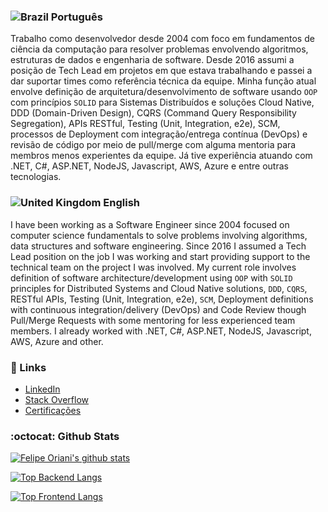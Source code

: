 ### ![Brazil](https://raw.githubusercontent.com/stevenrskelton/flag-icon/master/png/16/country-4x3/br.png "Brazil") Português

Trabalho como desenvolvedor desde 2004 com foco em fundamentos de ciência da computação para resolver problemas envolvendo algoritmos, estruturas de dados e engenharia de software. Desde 2016 assumi a posição de Tech Lead em projetos em que estava trabalhando e passei a dar suportar times como referência técnica da equipe. Minha função atual envolve definição de arquitetura/desenvolvimento de software usando `OOP` com princípios `SOLID` para Sistemas Distribuídos e soluções Cloud Native, DDD (Domain-Driven Design), CQRS (Command Query Responsibility Segregation), APIs RESTful, Testing (Unit, Integration, e2e), SCM, processos de Deployment com integração/entrega contínua (DevOps) e revisão de código por meio de pull/merge com alguma mentoria para membros menos experientes da equipe. Já tive experiência atuando com .NET, C#, ASP.NET, NodeJS, Javascript, AWS, Azure e entre outras tecnologias.

### ![United Kingdom](https://raw.githubusercontent.com/stevenrskelton/flag-icon/master/png/16/country-4x3/gb.png "United Kingdom") English

I have been working as a Software Engineer since 2004 focused on computer science fundamentals to solve problems involving algorithms, data structures and software engineering. Since 2016 I assumed a Tech Lead position on the job I was working and start providing support to the technical team on the project I was involved. My current role involves definition of software architecture/development using `OOP` with `SOLID` principles for Distributed Systems and Cloud Native solutions, `DDD`, `CQRS`, RESTful APIs, Testing (Unit, Integration, e2e), `SCM`, Deployment definitions with continuous integration/delivery (DevOps) and Code Review though Pull/Merge Requests with some mentoring for less experienced team members. I already worked with .NET, C#, ASP.NET, NodeJS, Javascript, AWS, Azure and other.

###  :link: Links

- [LinkedIn](https://www.linkedin.com/in/felipeoriani/?locale=en_US)
- [Stack Overflow](https://stackoverflow.com/users/316799/felipe-oriani?tab=profile)
- [Certificações](https://www.youracclaim.com/users/felipeoriani/)

### :octocat: Github Stats 

[![Felipe Oriani's github stats](https://github-readme-stats.vercel.app/api?username=felipeoriani&show_icons=true&count_private=true&include_all_commits=true&theme=vision-friendly-dark)](https://github.com/anuraghazra/github-readme-stats)

[![Top Backend Langs](https://github-readme-stats.vercel.app/api/top-langs/?username=felipeoriani&layout=compact&langs_count=6&hide=Javascript,CSS,HTML,TypeScript,ASP&custom_title=Top%20Backend%20Languages&theme=vision-friendly-dark)](https://github.com/anuraghazra/github-readme-stats)

[![Top Frontend Langs](https://github-readme-stats.vercel.app/api/top-langs/?username=felipeoriani&layout=compact&hide=C%23,Rust,Shell,Python,ASP,Dockerfile&custom_title=Top%20Frontend%20Languages&theme=vision-friendly-dark)](https://github.com/anuraghazra/github-readme-stats)
